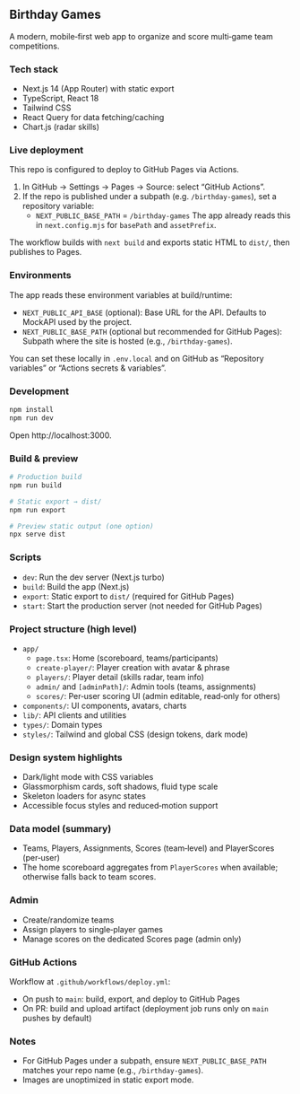 ## Birthday Games

A modern, mobile‑first web app to organize and score multi‑game team competitions.

### Tech stack
- Next.js 14 (App Router) with static export
- TypeScript, React 18
- Tailwind CSS
- React Query for data fetching/caching
- Chart.js (radar skills)

### Live deployment
This repo is configured to deploy to GitHub Pages via Actions.

1) In GitHub → Settings → Pages → Source: select “GitHub Actions”.
2) If the repo is published under a subpath (e.g. `/birthday-games`), set a repository variable:
   - `NEXT_PUBLIC_BASE_PATH` = `/birthday-games`
   The app already reads this in `next.config.mjs` for `basePath` and `assetPrefix`.

The workflow builds with `next build` and exports static HTML to `dist/`, then publishes to Pages.

### Environments
The app reads these environment variables at build/runtime:

- `NEXT_PUBLIC_API_BASE` (optional): Base URL for the API. Defaults to MockAPI used by the project.
- `NEXT_PUBLIC_BASE_PATH` (optional but recommended for GitHub Pages): Subpath where the site is hosted (e.g., `/birthday-games`).

You can set these locally in `.env.local` and on GitHub as “Repository variables” or “Actions secrets & variables”.

### Development

```bash
npm install
npm run dev
```

Open http://localhost:3000.

### Build & preview

```bash
# Production build
npm run build

# Static export → dist/
npm run export

# Preview static output (one option)
npx serve dist
```

### Scripts
- `dev`: Run the dev server (Next.js turbo)
- `build`: Build the app (Next.js)
- `export`: Static export to `dist/` (required for GitHub Pages)
- `start`: Start the production server (not needed for GitHub Pages)

### Project structure (high level)
- `app/`
  - `page.tsx`: Home (scoreboard, teams/participants)
  - `create-player/`: Player creation with avatar & phrase
  - `players/`: Player detail (skills radar, team info)
  - `admin/` and `[adminPath]/`: Admin tools (teams, assignments)
  - `scores/`: Per‑user scoring UI (admin editable, read‑only for others)
- `components/`: UI components, avatars, charts
- `lib/`: API clients and utilities
- `types/`: Domain types
- `styles/`: Tailwind and global CSS (design tokens, dark mode)

### Design system highlights
- Dark/light mode with CSS variables
- Glassmorphism cards, soft shadows, fluid type scale
- Skeleton loaders for async states
- Accessible focus styles and reduced‑motion support

### Data model (summary)
- Teams, Players, Assignments, Scores (team‑level) and PlayerScores (per‑user)
- The home scoreboard aggregates from `PlayerScores` when available; otherwise falls back to team scores.

### Admin
- Create/randomize teams
- Assign players to single‑player games
- Manage scores on the dedicated Scores page (admin only)

### GitHub Actions
Workflow at `.github/workflows/deploy.yml`:
- On push to `main`: build, export, and deploy to GitHub Pages
- On PR: build and upload artifact (deployment job runs only on `main` pushes by default)

### Notes
- For GitHub Pages under a subpath, ensure `NEXT_PUBLIC_BASE_PATH` matches your repo name (e.g., `/birthday-games`).
- Images are unoptimized in static export mode.


